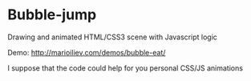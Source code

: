 # Bubble-jump
Drawing and animated HTML/CSS3 scene with Javascript logic

Demo: http://marioiliev.com/demos/bubble-eat/

I suppose that the code could help for you personal CSS/JS animations
